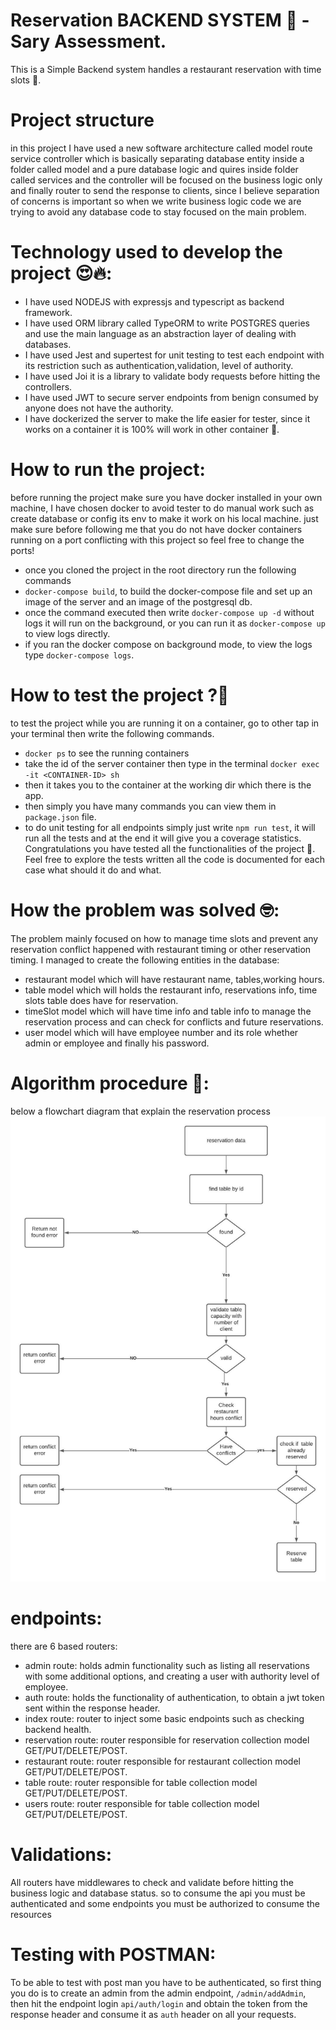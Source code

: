 # Reservation BACKEND SYSTEM 🚀 - Sary Assessment.
This is a Simple Backend system handles a restaurant reservation with time slots 🌮.

# Project structure 
in this project I have used a new software architecture called model route service controller which is basically separating database entity
inside a folder called model and a pure database logic and quires inside folder called services and the controller will be focused on the business logic only and finally router to 
send the response to clients, since I believe separation of concerns is important so when we write business logic code we are trying to avoid any database code to stay focused on the main problem.

# Technology used to develop the project 😍🔥:
* I have used NODEJS with expressjs and typescript as backend framework.
* I have used ORM library called TypeORM to write POSTGRES queries and use the main language as an abstraction layer of dealing with databases.
* I have used Jest and supertest for unit testing to test each endpoint with its restriction such as authentication,validation, level of authority.
* I have used Joi it is a library to validate body requests before hitting the controllers.
* I have used JWT to secure server endpoints from benign consumed by anyone does not have the authority.
* I have dockerized the server to make the life easier for tester, since it works on a container it is 100% will work in other container 🐳.

# How to run the project: 
 before running the project make sure you have docker installed in your own machine,
 I have chosen docker to avoid tester to do manual work such as create database or config its env to make it work on his local machine.
 just make sure before following me that you do not have docker containers running on a port conflicting with this project so feel free to change the ports!
 * once you cloned the project in the root directory run the following commands
 * `docker-compose build`, to build the docker-compose file and set up an image of the server and an image of the postgresql db.
 * once the command executed then write `docker-compose up -d` without logs it will run on the background, or you can run it as `docker-compose up` to view logs directly.
 * if you ran the docker compose on background mode, to view the logs type `docker-compose logs`.


# How to test the project ?🐳
to test the project while you are running it on a container, go to other tap in your terminal then write the following commands.
* `docker ps` to see the running containers
* take the id of the server container then type in the terminal `docker exec -it <CONTAINER-ID> sh`
* then it takes you to the container at the working dir which there is the app.
* then simply you have many commands you can view them in `package.json` file.
* to do unit testing for all endpoints simply just write `npm run test`, it will run all the tests and at the end it will give you a coverage statistics.
Congratulations you have tested all the functionalities of the project 🤩.
Feel free to explore the tests written all the code is documented for each case what should it do and what.

# How the problem was solved 🤓: 
The problem mainly focused on how to manage time slots and prevent any reservation conflict happened with restaurant timing or other reservation timing.
I managed to create the following entities in the database:
* restaurant model which will have restaurant name, tables,working hours. 
* table model which will holds the restaurant info, reservations info, time slots table does have for reservation.
* timeSlot model which will have time info and table info to manage the reservation process and can check for conflicts and future reservations.
* user model which will have employee number and its role whether admin or employee and finally his password. 

# Algorithm procedure 🤝:
below a flowchart diagram that explain the reservation process
<img src="./assets/Algorithm.jpeg"/>

# endpoints:
there are 6 based routers: 
* admin route: holds admin functionality such as listing all reservations with some additional options, and creating a user with authority level of employee.
* auth route: holds the functionality of authentication, to obtain a jwt token sent within the response header.
* index route: router to inject some basic endpoints such as checking backend health. 
* reservation route: router responsible for reservation collection model GET/PUT/DELETE/POST.
* restaurant route: router responsible for restaurant collection model GET/PUT/DELETE/POST.
* table route:  router responsible for table collection model GET/PUT/DELETE/POST.
* users route: router responsible for table collection model GET/PUT/DELETE/POST.

# Validations:
All routers have middlewares to check and validate before hitting the business logic and database status.
so to consume the api you must be authenticated and some endpoints you must be authorized to consume the resources

# Testing with POSTMAN: 
To be able to test with post man you have to be authenticated, so first thing you do is to create an admin from the admin endpoint, `/admin/addAdmin`, then hit the endpoint login `api/auth/login` and obtain the token from the response header and consume it as `auth` header on all your requests.


